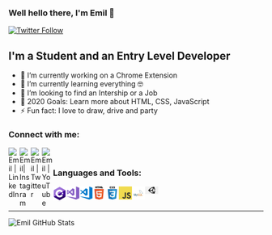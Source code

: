 ### Well hello there, I'm Emil 👋

[![Twitter Follow](https://img.shields.io/twitter/follow/PopescuEmil10?color=1DA1F2&logo=twitter&style=for-the-badge)](https://twitter.com/intent/follow?original_referer=https%3A%2F%2Fgithub.com%2Femyl089&screen_name=PopescuEmil10)

## I'm a Student and an Entry Level Developer

- 🔭 I’m currently working on a Chrome Extension
- 🌱 I’m currently learning everything 🤓
- 👯 I’m looking to find an Intership or a Job
- 🥅 2020 Goals: Learn more about HTML, CSS, JavaScript
- ⚡ Fun fact: I love to draw, drive and party

### Connect with me:

[<img align="left" alt="Emil | LinkedIn" width="22px" src="https://cdn.jsdelivr.net/npm/simple-icons@v3/icons/linkedin.svg" />][linkedin]
[<img align="left" alt="Emil| Instagram" width="22px" src="https://cdn.jsdelivr.net/npm/simple-icons@v3/icons/instagram.svg" />][instagram]
[<img align="left" alt="Emil | Twitter" width="22px" src="https://cdn.jsdelivr.net/npm/simple-icons@v3/icons/twitter.svg" />][twitter]
[<img align="left" alt="Emil | YouTube" width="22px" src="https://cdn.jsdelivr.net/npm/simple-icons@v3/icons/youtube.svg" />][youtube]

<br />

### Languages and Tools:

<img align="left" alt="C#" title="C#" width="26px" src="https://github.com/emyl089/emyl089/blob/master/images/C_Sharp_logo.png?raw=true"/>
<img align="left" alt="Visual Studio" title="Visual Studio" width="26px" src="https://github.com/emyl089/emyl089/blob/master/images/Visual_Studio_logo.png?raw=true"/>
<img align="left" alt="Visual Studio Code" title="Visual Studio Code" width="26px" src="https://raw.githubusercontent.com/github/explore/80688e429a7d4ef2fca1e82350fe8e3517d3494d/topics/visual-studio-code/visual-studio-code.png" />
<img align="left" alt="HTML5" title="HTML5" width="26px" src="https://raw.githubusercontent.com/github/explore/80688e429a7d4ef2fca1e82350fe8e3517d3494d/topics/html/html.png" />
<img align="left" alt="CSS3" title="CSS3" width="26px" src="https://raw.githubusercontent.com/github/explore/80688e429a7d4ef2fca1e82350fe8e3517d3494d/topics/css/css.png" />
<img align="left" alt="JavaScript" title="JavaScript" width="26px" src="https://raw.githubusercontent.com/github/explore/80688e429a7d4ef2fca1e82350fe8e3517d3494d/topics/javascript/javascript.png" />
<img align="left" alt="MySQL" title="MySQL" width="26px" src="https://raw.githubusercontent.com/github/explore/80688e429a7d4ef2fca1e82350fe8e3517d3494d/topics/mysql/mysql.png" />
<img align="left" alt="Unity" title="Unity" width="26px" src=https://github.com/emyl089/emyl089/blob/master/images/Unity_logo.png?raw=true" />

<br />
<br />

---

<img align="left" alt="Emil GitHub Stats" src="https://github-readme-stats.vercel.app/api?username=emyl089&show_icons=true&hide_border=true"/>

[twitter]: https://twitter.com/PopescuEmil10
[youtube]: https://youtube.com/ZadgBlue
[instagram]: https://instagram.com/emillll96
[linkedin]: https://linkedin.com/in/emil-popescu-916833156